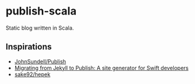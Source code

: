 # publish-scala

Static blog written in Scala.

## Inspirations

* [JohnSundell/Publish](https://github.com/JohnSundell/Publish)
* [Migrating from Jekyll to Publish: A site generator for Swift developers](https://www.staskus.io/posts/2020-01-26-publish)
* [sake92/hepek](https://github.com/sake92/hepek)
